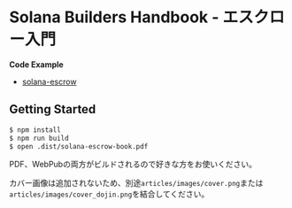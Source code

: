 # Solana Builders Handbook - エスクロー入門

**Code Example**
- [solana-escrow](https://github.com/k-kinzal/solana-escrow)

## Getting Started

```bash
$ npm install
$ npm run build
$ open .dist/solana-escrow-book.pdf
```

PDF、WebPubの両方がビルドされるので好きな方をお使いください。

カバー画像は追加されないため、別途`articles/images/cover.png`または`articles/images/cover_dojin.png`を結合してください。